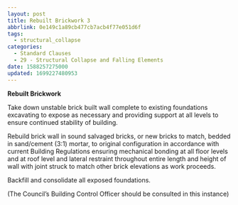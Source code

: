 ```yaml
---
layout: post
title: Rebuilt Brickwork 3
abbrlink: 0e149c1a89cb477cb7acb4f77e051d6f
tags:
  - structural_collapse
categories:
  - Standard Clauses
  - 29 - Structural Collapse and Falling Elements
date: 1588257275000
updated: 1699227480953
---
```


**Rebuilt Brickwork**

Take down unstable brick built wall complete to existing foundations excavating to expose as necessary and providing support at all levels to ensure continued stability of building.

Rebuild brick wall in sound salvaged bricks, or new bricks to match, bedded in sand/cement (3:1) mortar, to original configuration in accordance with current Building Regulations ensuring mechanical bonding at all floor levels and at roof level and lateral restraint throughout entire length and height of wall with joint struck to match other brick elevations as work proceeds.

Backfill and consolidate all exposed foundations.

(The Council’s Building Control Officer should be consulted in this instance)
